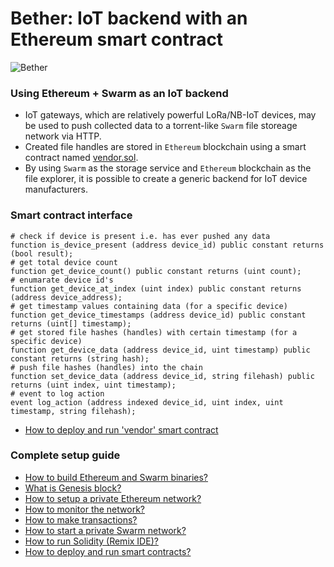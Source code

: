 # Bether: IoT backend with an Ethereum smart contract

![Bether](https://github.com/kozyilmaz/bether/raw/master/readme/ethstats.png "Proof-of-concept IoT backend")

### Using Ethereum + Swarm as an IoT backend
* IoT gateways, which are relatively powerful LoRa/NB-IoT devices, may be used to push collected data to a torrent-like ```Swarm``` file storeage network via HTTP.
* Created file handles are stored in ```Ethereum``` blockchain using a smart contract named [vendor.sol](ethereum/vendor.sol).
* By using ```Swarm``` as the storage service  and ```Ethereum``` blockchain as the file explorer, it is possible to create a generic backend for IoT device manufacturers.

### Smart contract interface
```shell
# check if device is present i.e. has ever pushed any data
function is_device_present (address device_id) public constant returns (bool result);
# get total device count
function get_device_count() public constant returns (uint count);
# enumarate device id's
function get_device_at_index (uint index) public constant returns (address device_address);
# get timestamp values containing data (for a specific device)
function get_device_timestamps (address device_id) public constant returns (uint[] timestamp);
# get stored file hashes (handles) with certain timestamp (for a specific device)
function get_device_data (address device_id, uint timestamp) public constant returns (string hash);
# push file hashes (handles) into the chain
function set_device_data (address device_id, string filehash) public returns (uint index, uint timestamp);
# event to log action
event log_action (address indexed device_id, uint index, uint timestamp, string filehash);
```
* [How to deploy and run 'vendor' smart contract](ethereum/README.md)

### Complete setup guide
* [How to build Ethereum and Swarm binaries?](readme/README.build.md)
* [What is Genesis block?](readme/README.genesis.md)
* [How to setup a private Ethereum network?](readme/README.network.md)
* [How to monitor the network?](readme/README.monitor.md)
* [How to make transactions?](readme/README.transaction.md)
* [How to start a private Swarm network?](readme/README.swarm.md)
* [How to run Solidity (Remix IDE)?](readme/README.solidity.md)
* [How to deploy and run smart contracts?](readme/README.smartcontracts.md)

